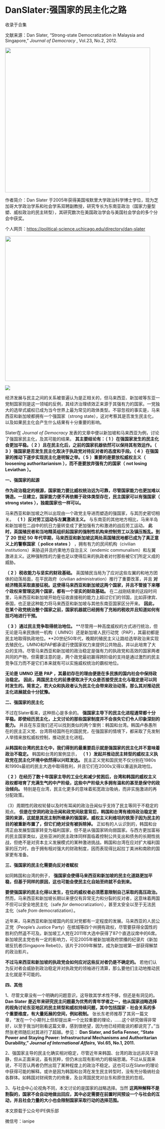 # DanSlater:强国家的民主化之路


收录于合集

文献来源：Dan Slater, “Strong-state Democratization in Malaysia and Singapore,”
_Journal of Democracy_ , Vol.23, No.2, 2012.

<img src='/images/660/2.png' width='472px' />

作者简介：Dan Slater
于2005年获得美国埃默里大学政治科学博士学位，现为芝加哥大学政治学系和社会学系双聘副教授，研究专长为东南亚政治（国家力量型塑、威权政治的民主转型），其研究数次在美国政治学会与美国社会学会的多个分会中获奖。

个人网页：https://political-science.uchicago.edu/directory/dan-slater

<img src='/images/660/3.png' width='472px' />

![](/images/660/4.jpeg)

经济发展与民主之间的关系被普遍认为是正相关的，但马来西亚、新加坡等东亚一党制国家则是这一领域的反例，其经济治理绩效正来源于其强有力的国家。一党独大的选举式威权已成为当今世界上最为常见的政体类型。不容忽视的事实是，马来西亚和新加坡都拥有一个强国家（strong
state），这对考察其是否发生民主化，以及如果民主化会产生什么结果有十分重要的影响。

Slater在 _Journal of Democracy_ 发表的文章中便以新加坡和马来西亚为例，讨论了强国家民主化，及其可能的结果。
**其主要结论有：（** **1** **）在强国家发生的民主化会更加平稳。（** **2**
**）且在民主化后，之前的国家机器依然可以保持其有效运作。（** **3** **）强国家是否发生民主化取决于执政党对待反对者的态度和手段。（**
**4** **）在强国家的推动下逐步实现民主化是明智之举。（** **5** **）重要的是要放松威权主义（** **loosening
authoritarianism** **），而不是要放弃强有力的国家（** **not losing Leviathan** **）。**

**一、强国家的起源**

**作为政治稳定的根源，国家能力要比威权统治远为可靠，尽管国家能力也更加难以铸造。一旦建立，国家能力便不再依赖于政体类型存在，民主国家可以有强国家（**
**strong states** **），独裁国家也一样可以。**

马来西亚和新加坡之所以出现由一个政党主导进而塑造的强国家，与其历史密切相关。 **（** **1** **）反对劳工运动与左翼激进主义。**
与东南亚的其他地方相比，马来半岛和新加坡在二战中的抗日力量转变成了更加强有力和激进的战后劳工运动。
**此时，英国殖民者和当地精英组织起国家的强制性机构来控制劳工以及镇压叛乱。到了** **20** **世纪** **50**
**年代早期，马来西亚和新加坡这两处英国殖民地都已成为了真正意义上的警察国家（** **police states** **）**
，拥有有力的民间机构（civilian institutions）来胁迫并且约束地方自治主义（endemic
communalism）和左翼激进主义。这种强制性的力量也足以使得后来的执政者对付那些被它们所定义成的威胁。

**（** **2** **）税收能力与坚实的财政基础。** 英国殖民当局为了应对这些左翼的和地方团体的动荡局面，在平民政府（civilian
administration）推行了重要改革，并且
**对经济精英采取直接征税。这使得马来西亚和新加坡这两个国家，并且不管接下来哪个政权来管理这两个国家，都有一个坚实的财政基础。**
在二战刚结束的这段时间里，马来西亚和新加坡开始在征收直接税的能力上超过它们的邻国，比如菲律宾、泰国，也正是这种能力将马来西亚和新加坡与其他东南亚国家区分开来。
**因此，在某个政党统治整个国家之前，国家机器就已经拥有了充裕的税收并且知道如何有技巧地进行干预。**

**（** **3** **）通过民主竞争取得统治地位。** **尽管用一种高度威权的方式进行统治，但无论是马来民族统一机构（
UMNO）还是新加坡人民行动党（PAP），其最初都是民主地取得执政地位。**20世纪50年代，晚期的殖民主义让路给选举政治来实现去殖民化。UMNO和PAP都承诺行使国家权力来提供公共物品，并以此培育了大众的支持。尽管马来西亚和新加坡的政治稳定是强有力的执政党和高效的国家两者共同的产物，但需要注意的是，两个政党最初赢得跨阶级的支持是通过激烈的民主竞争压力而不是它们本来就有可以实施威权统治的霸权地位。

**无论是** **UMNO** **还是** **PAP** **，其最初存在的理由便是在多民族的国内社会中保持政治稳定。**
**因此，两国民主化的前景便取决于大众是否接受民主化与稳定是可以同时发生的。简言之，若大众和执政者认为民主化会带来政治动荡，那么其对推动民主化进展就会十分犹豫。**

**二、强国家的民主化**

不过在Slater看来，这种担心是多余的。
**强国家主导下的民主化进程通常都十分平稳。即使经历民主化，上文讨论的那些国家制度并不会丧失它们令人印象深刻的能力。**
并且在东亚我们还可以找到类似的两个案例：韩国和台湾。韩国卢泰愚所在的民主正义党、台湾蒋经国所在的国民党，在强国家的情境下，都采取了先发制人举措来放松威权控制，推动民主化进程。

**从韩国和台湾的民主化中，我们得到的最重要启示就是强国家的民主化并不意味着政治不稳定。** 韩国和台湾的案例显示， **（** **1**
**）发起并推动民主转型的威权主义执政党在民主化环境中依然得以兴旺发达。**
民主正义党和国民党不仅分别在1980s和1990s最初的民主大选中取得胜利，并且它们在2000s又得以重返执政地位。

**（** **2**
**）在经历了数十年国家主导的工业化和减少贫困后，台湾和韩国的威权主义政权都培育了充满生气的中产阶级，这些中产阶级大多拥有温和的甚至是保守的政治倾向。**
特别是在台湾，民主化更多的意味着拓宽政治吸纳，而非实施激进的再分配政策。

（3）周期性的政权轮替以及时有耳闻的政治丑闻似乎支持了民主等同于不稳定的观点。
**但是在空洞的政治丑闻和政党间敌意背后，韩国和台湾有维持政治稳定更深的来源，这就是其民主制所继承的强国家。威权主义利维坦的铁笼子因为民主的目的被重新布置了，但它们绝对没有被拆除掉。**
正如有的人认识到的，韩国和台湾正由发展型国家转变为福利国家，但不是从强国家转向弱国家。与西方更加富裕的民主国家类似，这些亚洲的民主政体同样面临着控制公共支出和债务的长期性挑战，但绝不是对资本主义发展模式的某种激进挑战。韩国和台湾在应对扩大福利国家的压力时，由于拥有相对强大的财政制度，因而表现得比起拉丁美洲和南欧的国家更有准备。

**三、强国家的民主化需要向反对者赋权**

如同韩国和台湾的例子， **强国家会使得马来西亚和新加坡的民主化道路更加平稳，但基于同样的原因，这也可能会使民主化自始至终就不会到来。**

**要使强国家的民主化得以发生，在位的威权者必须愿意限制自己采取的高压政治。**
然而，马来西亚和新加坡长期以来便仅有异常无力和分裂的反对者，这意味着两国不但可以安全地民主化（safe _for_
democratization），甚至太安全以至于无法民主化（safe _from_ democratization）。

近年来，马来西亚和新加坡国内的反对党都有一定程度的发展。马来西亚的人民公正党（People’s Justice
Party）在槟城等四个州拥有政权，尽管要获得全国性的胜利仍然遥不可及。新加坡工人党在2011年大选中获得了87个直选议席中的6席。新加坡民主党也有一定的影响力，可见2005年被新加坡政府禁播的纪录片《新加坡反抗者(Singapore
Rebel)》，该片于2009年解禁，成为新加坡第一部获得解禁的政治影片。

**不过马来西亚和新加坡的执政党会如何应对这些反对者仍是不确定的。**
若他们认为反对者会威胁到政治稳定并对执政党的领袖进行清算，那么要他们主动地推动民主化就是不可能的。

**四、其他**

1、尽管文章没有一个明确的问题意识，这导致其学术性不够，但还是有洞见的。 **Dan Slater**
**是近年来研究民主问题最为优秀的青年学者之一，他从国家战略选择的视角讨论东亚地区的民主转型和威权持续问题，其中包括国家** **-**
**社会关系的多个重要维度，有大量拓展的空间，例如税制。**
张长东老师推荐了其另一篇文章，“发在一个小期刊上但却提出来一个比较重要的理论，……这个研究做得非常好，以至于我当时刚看这篇文章，感到很绝望，因为他已经把能说的都说完了。”当然张老师随后对其进行了超越。参见：
**Dan Slater, and Sofia Fenner, “State Power and Staying Power:
Infrastructural Mechanisms and Authoritarian Durability,” _Journal of
International Affairs,_ Vol.65, No.1, 2011.**

2、强国家主导的民主化确实相对稳定，尽管近年来韩国、台湾的政治远非风平浪静，但从正面来说，虽有民粹，但仍未出现有影响力的极端思潮。不过从反面来说，不可否认两者仍然出现了某种程度上的政治不稳定。这也可以在Slater的理论中获得可能的解释。或许是因为韩国和台湾在发生民主转型时，没有充分吸纳社会各群体。如韩国对财阀势力的倚重，及台湾国民党对台东和原住民的忽视。

3、与社会中心论视角不同，本文讨论的是国家的战略选择。当然
**这两种解释不是割裂的，国家不会自动地做出回应，其中必定需要在前置时间预设一个与社会的互动，并且社会力量的大小也会限制国家采取行动的选择范围。**

  

本文原载于公众号IPE俱乐部

微信号：ianipe

